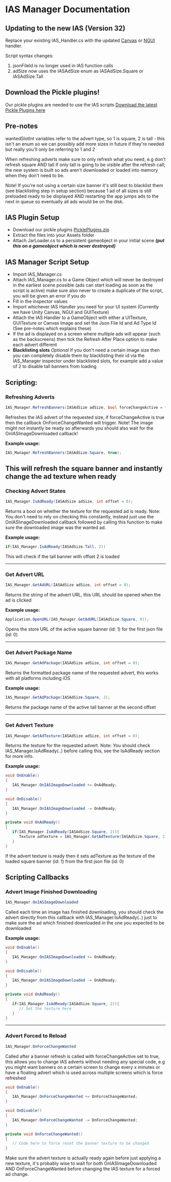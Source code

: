 # IAS Manager Documentation

## Updating to the new IAS (Version 32)
Replace your existing IAS_Handler.cs with the updated [Canvas](https://github.com/Seanm07/IAS-Standalone/blob/master/IAS_HandlerCanvas.cs) or [NGUI](https://github.com/Seanm07/IAS-Standalone/blob/master/IAS_HandlerNGUI.cs) handler.

Script syntax changes:
1. jsonFileId is no longer used in IAS function calls
2. adSize now uses the IASAdSize enum as IASAdSize.Square or IASAdSize.Tall

## Download the Pickle plugins!
Our pickle plugins are needed to use the IAS scripts [Download the latest Pickle Plugins here](https://github.com/Seanm07/pickle-plugin/releases/latest)

## Pre-notes
wantedSlotInt variables refer to the advert type, so 1 is square, 2 is tall - this isn't an enum so we can possibly add more sizes in future if they're needed but really you'll only be referring to 1 and 2

When refreshing adverts make sure to only refresh what you need, e.g don't refresh square AND tall if only tall is going to be visible after the refresh call; the new system is built so ads aren't downloaded or loaded into memory when they don't need to be. 

Note! If you're not using a certain size banner it's still best to blacklist them (see blacklisting step in setup section) because 1 ad of all sizes is still preloaded ready to be displayed AND restarting the app jumps ads to the next in queue so eventually all ads would be on the disk.

## IAS Plugin Setup
- Download our pickle plugins [PicklePlugins.zip](https://github.com/Seanm07/pickle-plugin/releases/latest) 
- Extract the files into your Assets folder
- Attach JarLoader.cs to a persistent gameobject in your initial scene ***(put this on a gameobject which is never destroyed)***

## IAS Manager Script Setup
- Import IAS_Manager.cs
- Attach IAS_Manager.cs to a Game Object which will never be destroyed in the earliest scene possible (ads can start loading as soon as the script is active) make sure also never to create a duplicate of the script, you will be given an error if you do
- Fill in the inspector values
- Import whichever IAS Handler you need for your UI system (Currently we have Unity Canvas, NGUI and  GUITexture)
- Attach the IAS Handler to a GameObject with either a UITexture, GUITexture or Canvas Image and set the Json File Id and Ad Type Id (See pre-notes which explains these)
- If the ad is displayed on a screen where multiple ads will appear (such as the backscreens) then tick the Refresh After Place option to make each advert different
- **Blacklisting slots** *Optional* If you don't need a certain image size then you can completely disable them by blacklisting their id via the IAS_Manager inspector under blacklisted slots, for example add a value of 2 to disable tall banners from loading

## Scripting:


### Refreshing Adverts
```c#
IAS_Manager.RefreshBanners(IASAdSize adSize, bool forceChangeActive = false);
```
Refreshes the IAS advert of the requested size, if forceChangeActive is true then the callback OnForceChangeWanted will trigger. Note! The image might not instantly be ready so afterwards you should also wait for the OnIASImageDownloaded callback!

**Example usage:**
```c#
IAS_Manager.RefreshBanners(IASAdSize.Square, true);
```
This will refresh the square banner and instantly change the ad texture when ready
---

### Checking Advert States
```c#
IAS_Manager.IsAdReady(IASAdSize adSize, int offset = 0);
```
Returns a bool on whether the texture for the requested ad is ready. Note: You don't need to rely on checking this constantly, instead just use the OnIASImageDownloaded callback followed by calling this function to make sure the downloaded image was the wanted ad.

**Example usage:**
```c#
if(IAS_Manager.IsAdReady(IASAdSize.Tall, 2))
```
This will check if the tall banner with offset 2 is loaded

---

### Get Advert URL
```c#
IAS_Manager.GetAdURL(IASAdSize adSize, int offset = 0);
```
Returns the string of the advert URL, this URL should be opened when the ad is clicked

**Example usage:**
```c#
Application.OpenURL(IAS_Manager.GetAdURL(IASAdSize.Square, 0));
```
Opens the store URL of the active square banner (id: 1) for the first json file (id: 0)

---

### Get Advert Package Name
```c#
IAS_Manager.GetAdPackage(IASAdSize adSize, int offset = 0);
```
Returns the formatted package name of the requested advert, this works with all platforms including iOS

**Example usage:**
```c#
IAS_Manager.GetAdPackage(IASAdSize.Square, 2);
```
Returns the package name of the active tall banner at the second offset

---

### Get Advert Texture
```c#
IAS_Manager.GetAdTexture(IASAdSize adSize, int offset = 0);
```
Returns the texture for the requested advert. Note: You should check IAS_Manager.IsAdReady(..) before calling this, see the IsAdReady section for more info.

**Example usage:**
```c#
void OnEnable()
{
   IAS_Manager.OnIASImageDownloaded += OnAdReady;
}

void OnDisable()
{
   IAS_Manager.OnIASImageDownloaded -= OnAdReady;
}

private void OnAdReady()
{
   if(IAS_Manager.IsAdReady(IASAdSize.Square, 2)){
      Texture adTexture = IAS_Manager.GetAdTexture(IASAdSize.Square, 2);
   }
}
```
If the advert texture is ready then it sets adTexture as the texture of the loaded square banner (id: 1) from the first json file (id: 0)

## Scripting Callbacks
### Advert Image Finished Downloading
```c#
IAS_Manager.OnIASImageDownloaded
```
Called each time an image has finished downloading, you should check the advert directly from this callback with IAS_Manager.IsAdReady(..) just to make sure the ad which finished downloaded in the one you expected to be downloaded

**Example usage:**
```c#
void OnEnable()
{
   IAS_Manager.OnIASImageDownloaded += OnAdReady;
}

void OnDisable()
{
   IAS_Manager.OnIASImageDownloaded -= OnAdReady;
}

private void OnAdReady()
{
   if(IAS_Manager.IsAdReady(IASAdSize.Square, 2)){
      // Set the texture here
   }
}
```

---

### Advert Forced to Reload
```c#
IAS_Manager.OnForceChangeWanted
```
Called after a banner refresh is called with forceChangeActive set to true, this allows you to change IAS adverts without needing any special code, e.g you might want banners on a certain screen to change every x minutes or have a floating advert which is used across multiple screens which is force refreshed

```c#
void OnEnable()
{
   IAS_Manager.OnForceChangeWanted += OnForceChangeWanted;
}

void OnDisable()
{
   IAS_Manager.OnForceChangeWanted -= OnForceChangeWanted;
}

private void OnForceChangeWanted()
{
   // Code here to force reset the banner texture to be changed
}
```
Make sure the advert texture is actually ready again before just applying a new texture, it's probably wise to wait for both OnIASImageDownloaded AND OnForceChangeWanted before changing the IAS texture for a forced ad change.
